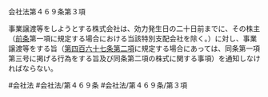 会社法第４６９条第３項

事業譲渡等をしようとする株式会社は、効力発生日の二十日前までに、その株主（[前条](会社法＿＿＿＿第４６８条第１項)第一項に規定する場合における当該特別支配会社を除く。）に対し、事業譲渡等をする旨（[第四百六十七条第二項](会社法＿＿＿＿第４６７条第２項)に規定する場合にあっては、同条第一項第三号に掲げる行為をする旨及び同条第二項の株式に関する事項）を通知しなければならない。

#会社法
#会社法/第４６９条
#会社法/第４６９条/第３項

